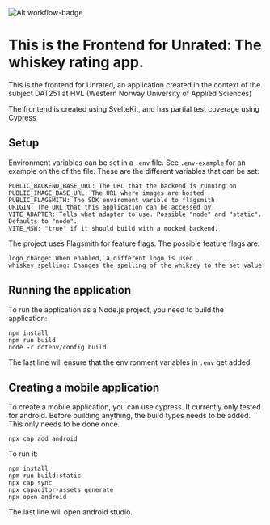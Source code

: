 ![Alt workflow-badge](https://github.com/Unrated-Limited-Unlimited/ua-frontend/actions/workflows/main.yml/badge.svg)

# This is the Frontend for Unrated: The whiskey rating app.
This is the frontend for Unrated, an application created in the context of the subject DAT251 at HVL (Western Norway University of Applied Sciences) 

The frontend is created using SvelteKit, and has partial test coverage using Cypress


## Setup

Environment variables can be set in a `.env` file. See `.env-example` for an example on the of the file. These are the different variables that can be set:
```
PUBLIC_BACKEND_BASE_URL: The URL that the backend is running on
PUBLIC_IMAGE_BASE_URL: The URL where images are hosted
PUBLIC_FLAGSMITH: The SDK enviroment varible to flagsmith
ORIGIN: The URL that this application can be accessed by
VITE_ADAPTER: Tells what adapter to use. Possible "node" and "static". Defaults to "node".
VITE_MSW: "true" if it should build with a mocked backend.
```

The project uses Flagsmith for feature flags. The possible feature flags are:
```
logo_change: When enabled, a different logo is used
whiskey_spelling: Changes the spelling of the whiksey to the set value
```

## Running the application
To run the application as a Node.js project, you need to build the application:
```Bach
npm install
npm run build
node -r dotenv/config build
```
The last line will ensure that the environment variables in `.env` get added.

## Creating a mobile application
To create a mobile application, you can use cypress. It currently only tested for android. Before building anything, the build types needs to be added. This only needs to be done once.
```Bach
npx cap add android
```

To run it:
```Bach
npm install
npm run build:static
npx cap sync
npx capacitor-assets generate
npx open android
```
The last line will open android studio.
